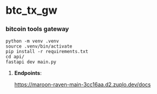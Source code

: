 # btc_tx_gw

### bitcoin tools gateway

```
python -m venv .venv
source .venv/bin/activate
pip install -r requirements.txt
cd api/
fastapi dev main.py
```



1. **Endpoints**:
   
   https://maroon-raven-main-3cc16aa.d2.zuplo.dev/docs  
   
   
